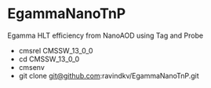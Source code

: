 


# EgammaNanoTnP
Egamma HLT efficiency from NanoAOD using Tag and Probe


* cmsrel CMSSW_13_0_0
* cd CMSSW_13_0_0
* cmsenv
* git clone git@github.com:ravindkv/EgammaNanoTnP.git
